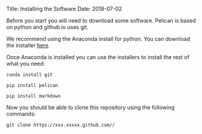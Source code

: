 Title: Installing the Software 
Date: 2018-07-02 

Before you start you will need to download some software. Pelican is based on python and github.io uses git.  

We recommend using the Anaconda install for python.  You can download the installer [here]().

Once Anaconda is installed you can use the installers to install the rest of what you need:

``` conda install git ```

``` pip install pelican ```

``` pip install markdown ``` 

Now you should be able to clone this repository using the following commands:

``` git clone https://xxx.xxxxx.github.com// ```
